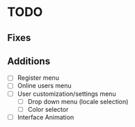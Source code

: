 # TODO

## Fixes


## Additions

- [ ] Register menu
- [ ] Online users menu
- [ ] User customization/settings menu
    - [ ] Drop down menu (locale selection)
    - [ ] Color selector
- [ ] Interface Animation
